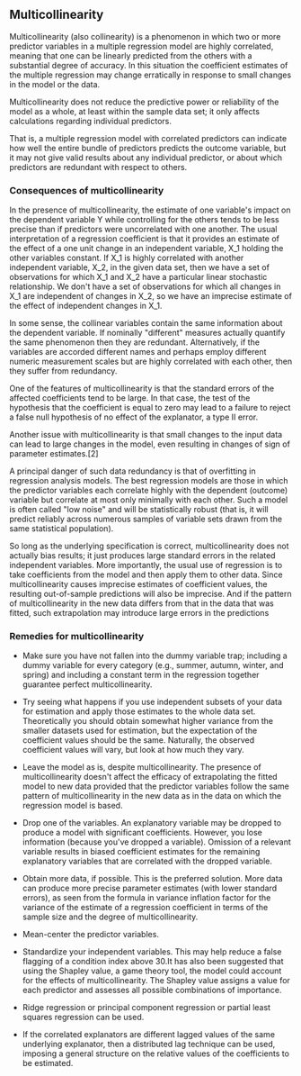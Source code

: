 ## Multicollinearity

Multicollinearity (also collinearity) is a phenomenon in which two or more predictor variables in a multiple regression model are highly correlated, meaning that one can be linearly predicted from the others with a substantial degree of accuracy. In this situation the coefficient estimates of the multiple regression may change erratically in response to small changes in the  model or the data.

 Multicollinearity does not reduce the predictive power or reliability of the model as a whole, at least within the sample data set; it only affects calculations regarding individual predictors. 
 
 That is, a multiple regression model with correlated predictors can indicate how well the entire bundle of predictors predicts the outcome variable, but it may not give valid results about any individual predictor, or about which predictors are redundant with respect to others.

### Consequences of multicollinearity

In the presence of multicollinearity, the estimate of one variable's impact on the dependent variable Y while controlling for the others tends to be less precise than if predictors were uncorrelated with one another. The usual interpretation of a regression coefficient is that it provides an estimate of the effect of a one unit change in an independent variable, X_1 holding the other variables constant. If X_1 is highly correlated with another independent variable,  X_2, in the given data set, then we have a set of observations for which X_1 and X_2 have a particular linear stochastic relationship. We don't have a set of observations for which all changes in X_1 are independent of changes in X_2, so we have an imprecise estimate of the effect of independent changes in  X_1.

In some sense, the collinear variables contain the same information about the dependent variable. If nominally "different" measures actually quantify the same phenomenon then they are redundant. Alternatively, if the variables are accorded different names and perhaps employ different numeric measurement scales but are highly correlated with each other, then they suffer from redundancy.

One of the features of multicollinearity is that the standard errors of the affected coefficients tend to be large. In that case, the test of the hypothesis that the coefficient is equal to zero may lead to a failure to reject a false null hypothesis of no effect of the explanator, a type II error.

Another issue with multicollinearity is that small changes to the input data can lead to large changes in the model, even resulting in changes of sign of parameter estimates.[2]

A principal danger of such data redundancy is that of overfitting in regression analysis models. The best regression models are those in which the predictor variables each correlate highly with the dependent (outcome) variable but correlate at most only minimally with each other. Such a model is often called "low noise" and will be statistically robust (that is, it will predict reliably across numerous samples of variable sets drawn from the same statistical population).

So long as the underlying specification is correct, multicollinearity does not actually bias results; it just produces large standard errors in the related independent variables. More importantly, the usual use of regression is to take coefficients from the model and then apply them to other data. Since multicollinearity causes imprecise estimates of coefficient values, the resulting out-of-sample predictions will also be imprecise. And if the pattern of multicollinearity in the new data differs from that in the data that was fitted, such extrapolation may introduce large errors in the predictions


### Remedies for multicollinearity

* Make sure you have not fallen into the dummy variable trap; including a dummy variable for every category (e.g., summer, autumn, winter, and spring) and including a constant term in the regression together guarantee perfect multicollinearity.

* Try seeing what happens if you use independent subsets of your data for estimation and apply those estimates to the whole data set. Theoretically you should obtain somewhat higher variance from the smaller datasets used for estimation, but the expectation of the coefficient values should be the same. Naturally, the observed coefficient values will vary, but look at how much they vary.

* Leave the model as is, despite multicollinearity. The presence of multicollinearity doesn't affect the efficacy of extrapolating the fitted model to new data provided that the predictor variables follow the same pattern of multicollinearity in the new data as in the data on which the regression model is based.

* Drop one of the variables. An explanatory variable may be dropped to produce a model with significant coefficients. However, you lose information (because you've dropped a variable). Omission of a relevant variable results in biased coefficient estimates for the remaining explanatory variables that are correlated with the dropped variable.

* Obtain more data, if possible. This is the preferred solution. More data can produce more precise parameter estimates (with lower standard errors), as seen from the formula in variance inflation factor for the variance of the estimate of a regression coefficient in terms of the sample size and the degree of multicollinearity.

* Mean-center the predictor variables.

* Standardize your independent variables. This may help reduce a false flagging of a condition index above 30.It has also been suggested that using the Shapley value, a game theory tool, the model could account for the effects of multicollinearity. The Shapley value assigns a value for each predictor and assesses all possible combinations of importance.

* Ridge regression or principal component regression or partial least squares regression can be used.

* If the correlated explanators are different lagged values of the same underlying explanator, then a distributed lag technique can be used, imposing a general structure on the relative values of the coefficients to be estimated.
